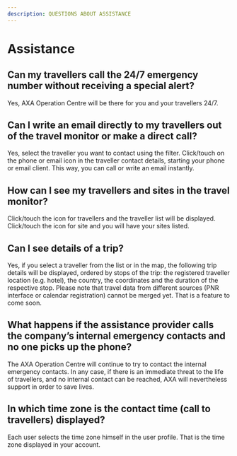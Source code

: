 ```yaml
---
description: QUESTIONS ABOUT ASSISTANCE
---
```


# Assistance

## Can my travellers call the 24/7 emergency number without receiving a special alert?

Yes, AXA Operation Centre will be there for you and your travellers 24/7.

## Can I write an email directly to my travellers out of the travel monitor or make a direct call?

Yes, select the traveller you want to contact using the filter. Click/touch on the phone or email icon in the traveller contact details, starting your phone or email client. This way, you can call or write an email instantly.

## How can I see my travellers and sites in the travel monitor?

Click/touch the icon for travellers and the traveller list will be displayed. Click/touch the icon for site and you will have your sites listed.

## Can I see details of a trip?

Yes, if you select a traveller from the list or in the map, the following trip details will be displayed, ordered by stops of the trip: the registered traveller location \(e.g. hotel\), the country, the coordinates and the duration of the respective stop. Please note that travel data from different sources \(PNR interface or calendar registration\) cannot be merged yet. That is a feature to come soon.

## What happens if the assistance provider calls the company’s internal emergency contacts and no one picks up the phone?

The AXA Operation Centre will continue to try to contact the internal emergency contacts. In any case, if there is an immediate threat to the life of travellers, and no internal contact can be reached, AXA will nevertheless support in order to save lives.

## In which time zone is the contact time \(call to travellers\) displayed?

Each user selects the time zone himself in the user profile. That is the time zone displayed in your account.

